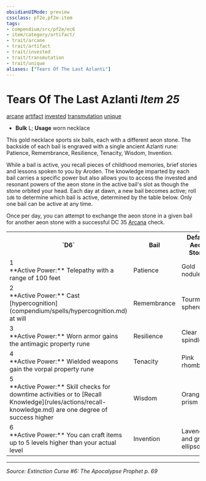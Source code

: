 ```yaml
---
obsidianUIMode: preview
cssclass: pf2e,pf2e-item
tags:
- compendium/src/pf2e/ec6
- item/category/artifact/
- trait/arcane
- trait/artifact
- trait/invested
- trait/transmutation
- trait/unique
aliases: ["Tears Of The Last Azlanti"]
---
```

# Tears Of The Last Azlanti *Item 25*  
[arcane](rules/traits/arcane.md "Arcane Tradition Trait")  [artifact](rules/traits/artifact-gmg.md "Artifact Item Trait")  [invested](rules/traits/invested.md "Invested Item Trait")  [transmutation](rules/traits/transmutation.md "Transmutation School Trait")  [unique](rules/traits/unique.md "Unique Rarity Trait")  

- **Bulk** L; **Usage** worn necklace

This gold necklace sports six bails, each with a different aeon stone. The backside of each bail is engraved with a single ancient Azlanti rune: Patience, Remembrance, Resilience, Tenacity, Wisdom, Invention.

While a bail is active, you recall pieces of childhood memories, brief stories and lessons spoken to you by Aroden. The knowledge imparted by each bail carries a specific power but also allows you to access the invested and resonant powers of the aeon stone in the active bail's slot as though the stone orbited your head. Each day at dawn, a new bail becomes active; roll `1d6` to determine which bail is active, determined by the table below. Only one bail can be active at any time.

Once per day, you can attempt to exchange the aeon stone in a given bail for another aeon stone with a successful DC 35 [Arcana](compendium/skills.md#Arcana) check.

<table>
<tr>
  <th>`D6`</th>
  <th>Bail</th>
  <th>Default Aeon Stone</th>
</tr>
<tr>
  <td>1<br />**Active Power:** Telepathy with a range of 100 feet</td>
  <td>Patience</td>
  <td>Gold nodule</td>
</tr>
<tr>
  <td>2<br />**Active Power:** Cast [hypercognition](compendium/spells/hypercognition.md) at will</td>
  <td>Remembrance</td>
  <td>Tourmaline sphere</td>
</tr>
<tr>
  <td>3<br />**Active Power:** Worn armor gains the antimagic property rune</td>
  <td>Resilience</td>
  <td>Clear spindle</td>
</tr>
<tr>
  <td>4<br />**Active Power:** Wielded weapons gain the vorpal property rune</td>
  <td>Tenacity</td>
  <td>Pink rhomboid</td>
</tr>
<tr>
  <td>5<br />**Active Power:** Skill checks for downtime activities or to [Recall Knowledge](rules/actions/recall-knowledge.md) are one degree of success higher</td>
  <td>Wisdom</td>
  <td>Orange prism</td>
</tr>
<tr>
  <td>6<br />**Active Power:** You can craft items up to 5 levels higher than your actual level</td>
  <td>Invention</td>
  <td>Lavender and green ellipsoid</td>
</tr>
</table>



---
*Source: Extinction Curse #6: The Apocalypse Prophet p. 69*